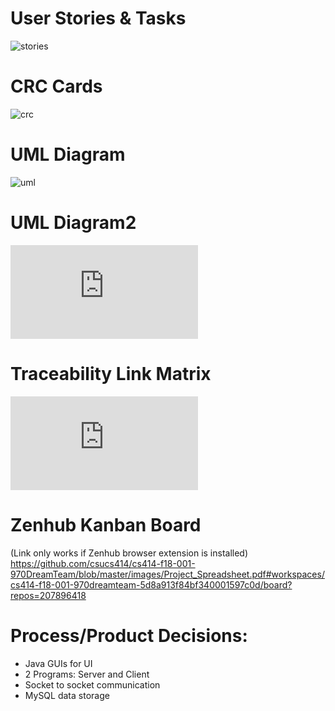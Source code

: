 # User Stories & Tasks
![stories](https://github.com/csucs414/cs414-f18-001-970DreamTeam/blob/master/images/UserStories.jpg)


# CRC Cards
![crc](https://github.com/csucs414/cs414-f18-001-970DreamTeam/blob/master/images/CRCCards.png)

# UML Diagram
![uml](https://github.com/csucs414/cs414-f18-001-970DreamTeam/blob/master/images/projectUML.jpg)

# UML Diagram2
![uml2](https://github.com/csucs414/cs414-f18-001-970DreamTeam/blob/master/images/UML%20Class%20Diagram.pdf)

# Traceability Link Matrix
![matrix](https://github.com/csucs414/cs414-f18-001-970DreamTeam/blob/master/images/Project_Spreadsheet.pdf)

# Zenhub Kanban Board
(Link only works if Zenhub browser extension is installed)
https://github.com/csucs414/cs414-f18-001-970DreamTeam/blob/master/images/Project_Spreadsheet.pdf#workspaces/cs414-f18-001-970dreamteam-5d8a913f84bf340001597c0d/board?repos=207896418

# Process/Product Decisions:
* Java GUIs for UI
* 2 Programs: Server and Client
* Socket to socket communication
* MySQL data storage

